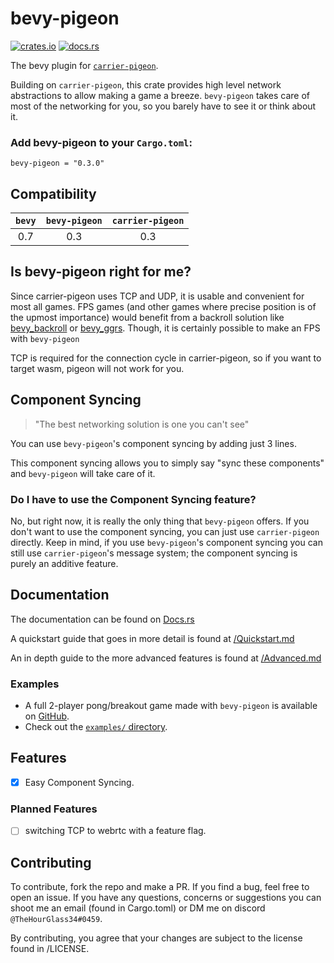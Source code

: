 # bevy-pigeon

[![crates.io](https://img.shields.io/crates/v/bevy-pigeon)](https://crates.io/crates/bevy-pigeon)
[![docs.rs](https://docs.rs/bevy-pigeon/badge.svg)](https://docs.rs/bevy-pigeon)

The bevy plugin for [`carrier-pigeon`](https://github.com/MitchellMarinoDev/carrier-pigeon).

Building on `carrier-pigeon`, this crate provides high level network abstractions to allow making a game a breeze.
`bevy-pigeon` takes care of most of the networking for you, so you barely have to see it or think about it.

### Add bevy-pigeon to your `Cargo.toml`:

`bevy-pigeon = "0.3.0"`

## Compatibility
| `bevy` | `bevy-pigeon` | `carrier-pigeon` |
|:------:|:-------------:|:----------------:|
|  0.7   |      0.3      |       0.3        |

## Is bevy-pigeon right for me?

Since carrier-pigeon uses TCP and UDP, it is usable and convenient for most all games. FPS games (and other games where
precise position is of the upmost importance) would benefit from a backroll solution like 
[bevy_backroll](https://crates.io/crates/bevy_backroll) or [bevy_ggrs](https://github.com/gschup/bevy_ggrs).
Though, it is certainly possible to make an FPS with `bevy-pigeon`

TCP is required for the connection cycle in carrier-pigeon, so if you want to target wasm, pigeon will not work for you.

## Component Syncing

> "The best networking solution is one you can't see"

You can use `bevy-pigeon`'s component syncing by adding just 3 lines.

This component syncing allows you to simply say "sync these components" and `bevy-pigeon` will take care of it.

### Do I have to use the Component Syncing feature?

No, but right now, it is really the only thing that `bevy-pigeon` offers. If you don't want to use the component syncing,
you can just use `carrier-pigeon` directly. Keep in mind, if you use `bevy-pigeon`'s component syncing you can
still use `carrier-pigeon`'s message system; the component syncing is purely an additive feature.

## Documentation

The documentation can be found on [Docs.rs](https://docs.rs/bevy-pigeon)

A quickstart guide that goes in more detail is found at [/Quickstart.md](Quickstart.md)

An in depth guide to the more advanced features is found at [/Advanced.md](Advanced.md)

### Examples

- A full 2-player pong/breakout game made with `bevy-pigeon` is available on 
[GitHub](https://github.com/MitchellMarinoDev/bong).
- Check out the [`examples/` directory](examples).

## Features

- [x] Easy Component Syncing.

### Planned Features

- [ ] switching TCP to webrtc with a feature flag.

## Contributing

To contribute, fork the repo and make a PR. If you find a bug, feel free to open an issue. If you have any questions,
concerns or suggestions you can shoot me an email (found in Cargo.toml) or DM me on discord `@TheHourGlass34#0459`.

By contributing, you agree that your changes are subject to the license found in /LICENSE.

